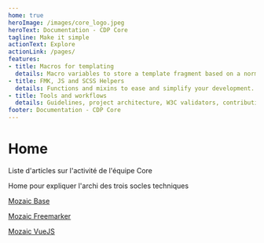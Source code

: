 ```yaml
---
home: true
heroImage: /images/core_logo.jpeg
heroText: Documentation - CDP Core
tagline: Make it simple
actionText: Explore
actionLink: /pages/
features:
- title: Macros for templating
  details: Macro variables to store a template fragment based on a normalized configuration freemarker object.
- title: FMK, JS and SCSS Helpers
  details: Functions and mixins to ease and simplify your development.
- title: Tools and workflows
  details: Guidelines, project architecture, W3C validators, contributing workflows etc.
footer: Documentation - CDP Core
---
```


# Home

Liste d'articles sur l'activité de l'équipe Core

Home pour expliquer l'archi des trois socles techniques

[Mozaic Base](http://mozaic.adeo.cloud/)

[Mozaic Freemarker](https://github.com/adeo/mozaic-freemarker)

[Mozaic VueJS](https://github.com/adeo/mozaic-vue)